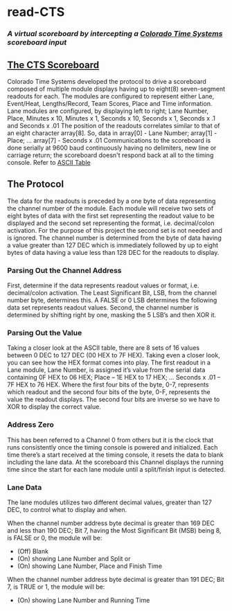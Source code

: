# read-CTS
### **_A virtual scoreboard by intercepting a [Colorado Time Systems](https://www.coloradotime.com/) scoreboard input_**
## [The CTS Scoreboard](https://www.google.com/patents/US4263736)
Colorado Time Systems developed the protocol to drive a scoreboard composed of multiple module displays having up to eight(8) seven-segment readouts for each.
The modules are configured to represent either Lane, Event/Heat, Lengths/Record, Team Scores, Place and Time information.
Lane modules are configured, by displaying left to right; Lane Number, Place, Minutes x 10, Minutes x 1, Seconds x 10, Seconds x 1, Seconds x .1 and Seconds x .01
The position of the readouts correlates similar to that of an eight character array[8].  So, data in array[0] - Lane Number; array[1] - Place; ... array[7] - Seconds x .01
Communications to the scoreboard is done serially at 9600 baud continuously having no delimiters, new line or carriage return; the scoreboard doesn't respond back at all to the timing console.  Refer to [ASCII Table](http://www.ascii-code.com/)

## The Protocol
The data for the readouts is preceded by a one byte of data representing the channel number of the module.  Each module will receive two sets of eight bytes of data with the first set representing the readout value to be displayed and the second set representing the format, i.e. decimal/colon activation.  For the purpose of this project the second set is not needed and is ignored.
The channel number is determined from the byte of data having a value greater than 127 DEC which is immediately followed by up to eight bytes of data having a value less than 128 DEC for the readouts to display.
### Parsing Out the Channel Address
First, determine if the data represents readout values or format, i.e. decimal/colon activation.  The Least Significant Bit, LSB, from the channel number byte, determines this.  A FALSE or 0 LSB determines the following data set represents readout values.
Second, the channel number is determined by shifting right by one, masking the 5 LSB’s and then XOR it.
### Parsing Out the Value
Taking a closer look at the ASCII table, there are 8 sets of 16 values between 0 DEC to 127 DEC (00 HEX to 7F HEX).  Taking even a closer look, you can see how the HEX format comes into play.  The first readout in a Lane module, Lane Number, is assigned it’s value from the serial data containing 0F HEX to 06 HEX; Place – 1E HEX to 17 HEX; … Seconds x .01 – 7F HEX to 76 HEX.  Where the first four bits of the byte, 0-7, represents which readout and the second four bits of the byte, 0-F, represents the value the readout displays.  The second four bits are inverse so we have to XOR to display the correct value.
### Address Zero
This has been referred to a Channel 0 from others but it is the clock that runs consistently once the timing console is powered and initialized.  Each time there’s a start received at the timing console, it resets the data to blank including the lane data.  At the scoreboard this Channel displays the running time since the start for each lane module until a split/finish input is detected.
### Lane Data
The lane modules utilizes two different decimal values, greater than 127 DEC, to control what to display and when.

When the channel number address byte decimal is greater than 169 DEC and less than 190 DEC; Bit 7, having the Most Significant Bit (MSB) being 8, is FALSE or 0, the module will be:
- (Off) Blank
- (On) showing Lane Number and Split or
- (On) showing Lane Number, Place and Finish Time

When the channel number address byte decimal is greater than 191 DEC; Bit 7, is TRUE or 1, the module will be:
- (On) showing Lane Number and Running Time
